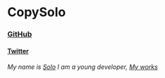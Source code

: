 # CopySolo
###  [GitHub](https://github.com/copysolo) 
#### [Twitter](https://twitter.com/solomd1x) 
###### My name is [Solo](https://www.copysolo.fr) I am a young developer, [My works](https://www.copysolo.fr/index.php/articles/)
